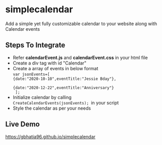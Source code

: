 # simplecalendar
Add a simple yet fully customizable calendar to your website along with Calendar events

 ## Steps To Integrate
* Refer <strong>calendarEvent.js</strong> and <strong>calendarEvent.css</strong> in your html file
* Create a div tag with id "Calendar"
* Create a array of events in below format<br>
 <code>var jsonEvents=[ {date:"2020-10-10",eventTitle:"Jessie Bday"},<br>
                  {date:"2020-12-22",eventTitle:"Anniversary"}<br>
               ];</code>
 * Initialize calendar by calling<code> CreateCalendarEvents(jsonEvents); </code>in your script
 * Style the calendar as per your needs

## Live Demo
https://gbhatia96.github.io/simplecalendar
